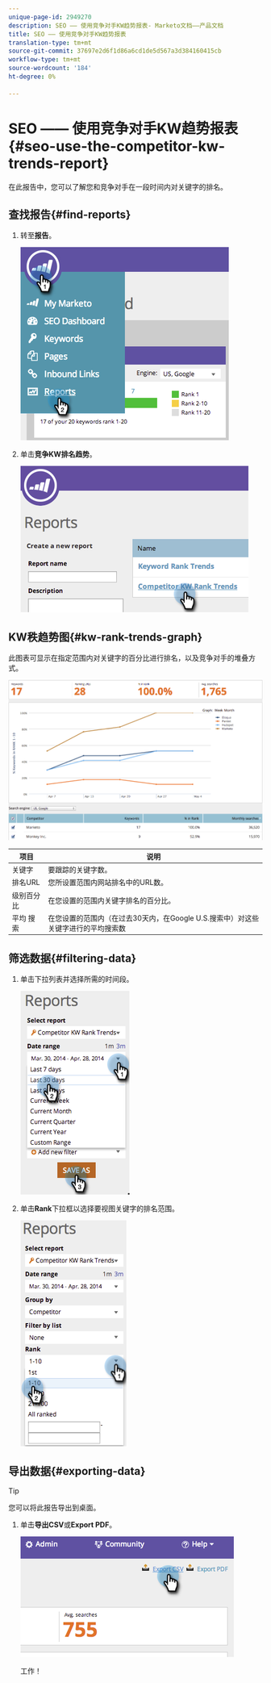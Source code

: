 ```yaml
---
unique-page-id: 2949270
description: SEO —— 使用竞争对手KW趋势报表- Marketo文档——产品文档
title: SEO —— 使用竞争对手KW趋势报表
translation-type: tm+mt
source-git-commit: 37697e2d6f1d86a6cd1de5d567a3d384160415cb
workflow-type: tm+mt
source-wordcount: '184'
ht-degree: 0%

---
```



# SEO —— 使用竞争对手KW趋势报表{#seo-use-the-competitor-kw-trends-report}

在此报告中，您可以了解您和竞争对手在一段时间内对关键字的排名。

## 查找报告{#find-reports}

1. 转至&#x200B;**报告**。

   ![](assets/image2014-9-18-14-3a6-3a18.png)

1. 单击&#x200B;**竞争KW排名趋势**。

   ![](assets/image2014-9-18-14-3a6-3a37.png)

## KW秩趋势图{#kw-rank-trends-graph}

此图表可显示在指定范围内对关键字的百分比进行排名，以及竞争对手的堆叠方式。

![](assets/image2014-9-18-14-3a7-3a1.png)

| 项目 | 说明 |
|---|---|
| 关键字 | 要跟踪的关键字数。 |
| 排名URL | 您所设置范围内网站排名中的URL数。 |
| 级别百分比 | 在您设置的范围内关键字排名的百分比。 |
| 平均 搜索 | 在您设置的范围内（在过去30天内，在Google U.S.搜索中）对这些关键字进行的平均搜索数 |

## 筛选数据{#filtering-data}

1. 单击下拉列表并选择所需的时间段。

   ![](assets/image2014-9-18-14-3a7-3a17.png)

1. 单击&#x200B;**Rank**&#x200B;下拉框以选择要视图关键字的排名范围。

   ![](assets/image2014-9-18-14-3a8-3a26.png)

## 导出数据{#exporting-data}

>[!TIP]
>
>您可以将此报告导出到桌面。

1. 单击&#x200B;**导出CSV**&#x200B;或&#x200B;**Export PDF**。

   ![](assets/image2014-9-18-14-3a9-3a49.png)

   工作！
